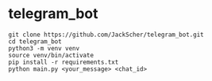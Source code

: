 # telegram_bot
    git clone https://github.com/JackScher/telegram_bot.git
    cd telegram_bot
    python3 -m venv venv
    source venv/bin/activate
    pip install -r requirements.txt
    python main.py <your_message> <chat_id>
